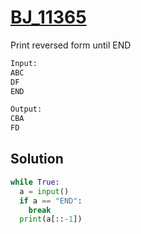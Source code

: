 # [BJ_11365](https://acmicpc.net/problem/11365)

Print reversed form until END

```txt
Input:
ABC
DF
END

Output:
CBA
FD
```

## Solution

```py
while True:
  a = input()
  if a == "END":
    break
  print(a[::-1])
```
